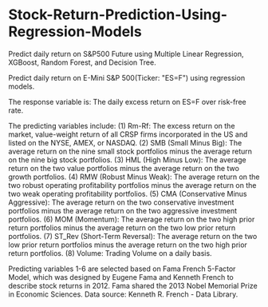 # Stock-Return-Prediction-Using-Regression-Models
Predict daily return on S&amp;P500 Future using Multiple Linear Regression, XGBoost, Random Forest, and Decision Tree. 


Predict daily return on E-Mini S&P 500(Ticker: "ES=F") using regression models.

The response variable is: The daily excess return on ES=F over risk-free rate.

The predicting variables include: 
(1) Rm-Rf: The excess return on the market, value-weight return of all CRSP firms incorporated in the US and listed on the NYSE, AMEX, or NASDAQ.
(2) SMB (Small Minus Big): The average return on the nine small stock portfolios minus the average return on the nine big stock portfolios.
(3) HML (High Minus Low): The average return on the two value portfolios minus the average return on the two growth portfolios.
(4) RMW (Robust Minus Weak): The average return on the two robust operating profitability portfolios minus the average return on the two weak operating profitability portfolios.
(5) CMA (Conservative Minus Aggressive): The average return on the two conservative investment portfolios minus the average return on the two aggressive investment portfolios.
(6) MOM (Momentum): The average return on the two high prior return portfolios minus the average return on the two low prior return portfolios.
(7) ST_Rev (Short-Term Reversal): The average return on the two low prior return portfolios minus the average return on the two high prior return portfolios.
(8) Volume: Trading Volume on a daily basis.

Predicting variables 1-6 are selected based on Fama French 5-Factor Model, which was designed by Eugene Fama and Kenneth French to describe stock returns in 2012. Fama shared the 2013 Nobel Memorial Prize in Economic Sciences. Data source: Kenneth R. French - Data Library.




